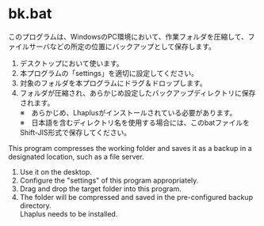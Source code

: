 # bk.bat

このプログラムは、WindowsのPC環境において、作業フォルダを圧縮して、ファイルサーバなどの所定の位置にバックアップとして保存します。
1. デスクトップにおいて使います。
1. 本プログラムの「settings」を適切に設定してください。
1. 対象のフォルダを本プログラムにドラグ＆ドロップします。
1. フォルダが圧縮され、あらかじめ設定したバックアップディレクトリに保存されます。  
※　あらかじめ、Lhaplusがインストールされている必要があります。  
※　日本語を含むディレクトリ名を使用する場合には、このbatファイルをShift-JIS形式で保存してください。

This program compresses the working folder and saves it as a backup in a designated location, such as a file server.
1. Use it on the desktop.
2. Configure the "settings" of this program appropriately.
3. Drag and drop the target folder into this program.
4. The folder will be compressed and saved in the pre-configured backup directory.  
Lhaplus needs to be installed.
